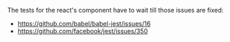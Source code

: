 The tests for the react's component have to wait till those issues are fixed:
* https://github.com/babel/babel-jest/issues/16
* https://github.com/facebook/jest/issues/350
